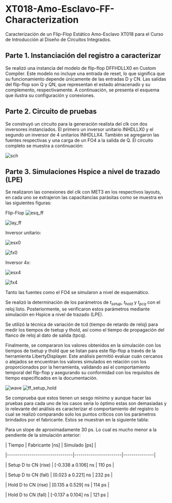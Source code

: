 # XT018-Amo-Esclavo-FF-Characterization

Caracterización de un Flip-Flop Estático Amo-Esclavo XT018 para el Curso de Introducción al Diseño de Circuitos Integrados.

## Parte 1. Instanciación del registro a caracterizar

Se realizó una instancia del modelo de flip-flop DFFHDLLX0 en Custom Compiler. Este modelo no incluye una entrada de reset, lo que significa que su funcionamiento depende únicamente de las entradas D y CN. Las salidas del flip-flop son Q y QN, que representan el estado almacenado y su complemento, respectivamente. A continuación, se presenta el esquema que ilustra su configuración y conexiones.

## Parte 2. Circuito de pruebas

Se construyó un circuito para la generación realista del clk con dos inversores instanciados. El primero un inversor unitario INHDLLX0 y el segundo un inversor de 4 unitarios INHDLLX4. También se agregaron las fuentes respectivas y una carga de un FO4 a la salida de Q. El circuito completo se muestra a continuación:

![sch](https://github.com/user-attachments/assets/e9c4f6c2-36ab-4685-b130-21b39fc9cf0c)

## Parte 3. Simulaciones Hspice a nivel de trazado (LPE)

Se realizaron las conexiones del clk con MET3 en los respectivos layouts, en cada uno se extrajeron las capacitancias parásitas como se muestra en las siguientes figuras:

Flip-Flop
![esq_ff](https://github.com/user-attachments/assets/11baa464-3f31-40fb-a236-aec291cfe7b1)

![lay_ff](https://github.com/user-attachments/assets/406548f8-f8a4-47a6-837a-123c92a298cf)

Inversor unitario:

![esx0](https://github.com/user-attachments/assets/e053309a-e118-4ff0-b9f7-4bf6c391dc99)


![fx0](https://github.com/user-attachments/assets/448de7d5-eaeb-4f59-b6ce-9733b256944d)


Inversor 4x:


![esx4](https://github.com/user-attachments/assets/d768b8f6-c863-4a47-a9dc-e6cbd3566bc9)

![fx4](https://github.com/user-attachments/assets/5ba033ff-55c1-45d3-972e-26922c7c5536)

Tanto las fuentes como el FO4 se simularon a nivel de esquemático.

Se realizó la determinación de los parámetros de $t_{setup}$, $t_{hold}$ y $t_{pcq}$ con el reloj listo. Posteriormente, se verificaron estos parámetros mediante simulación en Hspice a nivel de trazado (LPE).

Se utilizó la técnica de variación de tcd (tiempo de retardo de reloj) para medir los tiempos de tsetup y thold, así como el tiempo de propagación del flanco de reloj al dato de salida (tpcq).

Finalmente, se compararon los valores obtenidos en la simulación con los tiempos de tsetup y thold que se listan para este flip-flop a través de la herramienta LibertyDisplayer. Este análisis permitió evaluar cuán cercanos o alejados se encuentran los valores simulados en relación con los proporcionados por la herramienta, validando así el comportamiento temporal del flip-flop y asegurando su conformidad con los requisitos de tiempo especificados en la documentación.

![wave](https://github.com/user-attachments/assets/d5fe59b6-a542-42ac-8cfa-d02a4968fb9f)
![ff_setup_hold](https://github.com/user-attachments/assets/95bf1316-ee68-4714-84e4-148d07acfa19)


Se comprueba que estos tienen un sesgo mínimo y aunque hacer las pruebas para cada uno de los casos seria lo óptimo estas son demasiadas y lo relevante del análisis es caracterizar el comportamiento del registro lo cual se realizó comparando solo los puntos críticos con los parámetros brindados por el fabricante. Estos se muestran en la siguiente tabla:

Para un slope de aproximadamente 30 ps. Lo cual es mucho menor a la pendiente de la simulación anterior:


| Tiempo | Fabricante [ns] | Simulado [ps] |

|--------------------------------|-----------------------|---------------|

| Setup D to CN (rise) | [-0.338 a 0.106] ns | 110 ps |

| Setup D to CN (fall) | [0.023 a 0.221] ns | 232 ps |

| Hold D to CN (rise) | [0.135 a 0.529] ns | 114 ps |

| Hold D to CN (fall) | [-0.137 a 0.104] ns | 121 ps |
